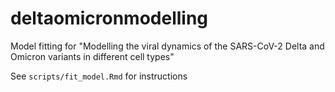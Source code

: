 # deltaomicronmodelling
Model fitting for "Modelling the viral dynamics of the SARS-CoV-2 Delta and Omicron variants in different cell types"

See `scripts/fit_model.Rmd` for instructions
